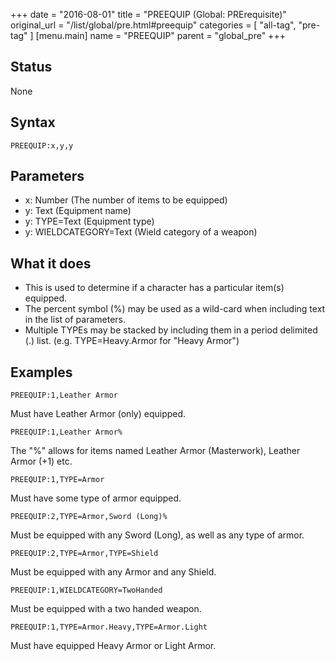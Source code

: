 +++
date = "2016-08-01"
title = "PREEQUIP (Global: PRErequisite)"
original_url = "/list/global/pre.html#preequip"
categories = [ "all-tag", "pre-tag" ]
[menu.main]
    name = "PREEQUIP"
    parent = "global_pre"
+++

## Status

None

## Syntax

`PREEQUIP:x,y,y`

## Parameters

-   x: Number (The number of items to be equipped)
-   y: Text (Equipment name)
-   y: TYPE=Text (Equipment type)
-   y: WIELDCATEGORY=Text (Wield category of a weapon)



What it does
------------

-   This is used to determine if a character has a particular item(s)
    equipped.
-   The percent symbol (%) may be used as a wild-card when including
    text in the list of parameters.
-   Multiple TYPEs may be stacked by including them in a period
    delimited (.) list. (e.g. TYPE=Heavy.Armor for "Heavy Armor")

Examples
--------

`PREEQUIP:1,Leather Armor`

Must have Leather Armor (only) equipped.

`PREEQUIP:1,Leather Armor%`

The "%" allows for items named Leather Armor (Masterwork), Leather Armor
(+1) etc.

`PREEQUIP:1,TYPE=Armor`

Must have some type of armor equipped.

`PREEQUIP:2,TYPE=Armor,Sword (Long)%`

Must be equipped with any Sword (Long), as well as any type of armor.

`PREEQUIP:2,TYPE=Armor,TYPE=Shield`

Must be equipped with any Armor and any Shield.

`PREEQUIP:1,WIELDCATEGORY=TwoHanded`

Must be equipped with a two handed weapon.

`PREEQUIP:1,TYPE=Armor.Heavy,TYPE=Armor.Light`

Must have equipped Heavy Armor or Light Armor.

